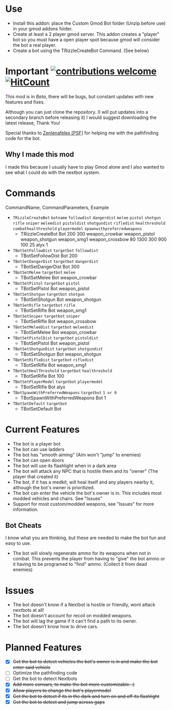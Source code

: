 # Use
- Install this addon: place the Custom Gmod Bot folder (Unzip before use) in your gmod addons folder.
- Create at least a 2 player gmod server. This addon creates a "player" bot so you must have a open player spot because gmod will consider the bot a real player. 
- Create a bot using the TRizzleCreateBot Command. (See below)

# Important [![contributions welcome](https://img.shields.io/badge/contributions-welcome-brightgreen.svg?style=flat)](https://github.com/dwyl/esta/issues) [![HitCount](https://hits.dwyl.com/T-Rizzle12/start-here.svg)](https://hits.dwyl.com/T-Rizzle12/Custom-Gmod-Bot)

This mod is in *Beta*, there will be bugs, but constant updates with new features and fixes.

Although you can just clone the repository. (I will put updates into a secondary branch before releasing it) I would suggest downloading the latest release, Thank You!

Special thanks to [Zenlenafelex [PSF]](https://steamcommunity.com/profiles/76561198976669728) for helping me with the pathfinding code for the bot.

## Why I made this mod
I made this because I usually have to play Gmod alone and I also wanted to see what I could do with the nextbot system.

# Commands
CommandName, CommandParameters, Example
- <code>TRizzleCreateBot</code> <code>botname</code> <code>followdist</code> <code>dangerdist</code> <code>melee</code> <code>pistol</code> <code>shotgun</code> <code>rifle</code> <code>sniper</code> <code>meleedist</code> <code>pistoldist</code> <code>shotgundist</code> <code>rifledist</code> <code>healthreshold</code> <code>combathealthreshold</code> <code>playermodel</code> <code>spawnwithpreferredweapons</code>
  - TRizzleCreateBot Bot 200 300 weapon_crowbar weapon_pistol weapon_shotgun weapon_smg1 weapon_crossbow 80 1300 300 900 100 25 alyx 1
- <code>TBotSetFollowDist</code> <code>targetbot</code> <code>followdist</code> 
  -  TBotSetFollowDist Bot 200
- <code>TBotSetDangerDist</code> <code>targetbot</code> <code>dangerdist</code> 
  - TBotSetDangerDist Bot 300
- <code>TBotSetMelee</code> <code>targetbot</code> <code>melee</code> 
  - TBotSetMelee Bot weapon_crowbar
- <code>TBotSetPistol</code> <code>targetbot</code>  <code>pistol</code>  
  - TBotSetPistol Bot weapon_pistol
- <code>TBotSetShotgun</code> <code>targetbot</code>  <code>shotgun</code>  
  - TBotSetShotgun Bot weapon_shotgun
- <code>TBotSetRifle</code> <code>targetbot</code>  <code>rifle</code>  
  - TBotSetRifle Bot weapon_smg1
- <code>TBotSetSniper</code> <code>targetbot</code>  <code>sniper</code>  
  - TBotSetRifle Bot weapon_crossbow
- <code>TBotSetMeleeDist</code> <code>targetbot</code>  <code>meleedist</code>  
  - TBotSetMelee Bot weapon_crowbar
- <code>TBotSetPistolDist</code> <code>targetbot</code>  <code>pistoldist</code>  
  - TBotSetPistol Bot weapon_pistol
- <code>TBotSetShotgunDist</code> <code>targetbot</code>  <code>shotgundist</code>  
  - TBotSetShotgun Bot weapon_shotgun
- <code>TBotSetRifleDist</code> <code>targetbot</code>  <code>rifledist</code>  
  - TBotSetRifle Bot weapon_smg1
- <code>TBotSetHealThreshold</code> <code>targetbot</code>  <code>healthreshold</code>  
  - TBotSetRifle Bot 100
- <code>TBotSetPlayerModel</code> <code>targetbot</code>  <code>playermodel</code>  
  - TBotSetRifle Bot alyx
- <code>TBotSpawnWithPreferredWeapons</code> <code>targetbot</code>  <code>1 or 0</code>  
  - TBotSpawnWithPreferredWeapons Bot 1
- <code>TBotSetDefault</code> <code>targetbot</code>  
  - TBotSetDefault Bot


# Current Features
- The bot is a player bot
- The bot can use ladders
- The bot has "smooth aiming" (Aim won't "jump" to enemies) 
- The bot can open doors
- The bot will use its flashlight when in a dark area
- The bot will attack any NPC that is hostile them and its "owner" (The player that created it)
- The bot, if it has a medkit, will heal itself and any players nearby it, although the bot's owner is prioritized.
- The bot can enter the vehicle the bot's owner is in. This includes most modded vehicles and chairs. See "Issues"
- Support for most custom/modded weapons, see "Issues" for more information. 

## Bot Cheats
I know what you are thinking, but these are needed to make the bot fun and easy to use.
- The bot will slowly regenerate ammo for its weapons when not in combat. This prevents the player from having to "give" the bot ammo or it having to be programed to "find" ammo. (Collect it from dead enemies)     

# Issues
- The bot doesn't know if a Nextbot is hostile or friendly, wont attack nextbots at all!
- The bot doesn't account for recoil on modded weapons.
- The bot will lag the game if it can't find a path to its owner.
- The bot doesn’t know how to drive cars.

# Planned Features
- [x] ~~Get the bot to detect vehicles the bot's owner is in and make the bot enter said vehicle~~
- [ ] Optimize the pathfinding code
- [ ] Get the bot to detect Nextbots
- [x] ~~Add more convars, to make the bot more customizable. :)~~
- [x] ~~Allow players to change the bot's playermodel~~
- [x] ~~Get the bot to detect if its in the dark and turn on and off its flashlight~~
- [x] ~~Get the bot to detect and jump across gaps~~
